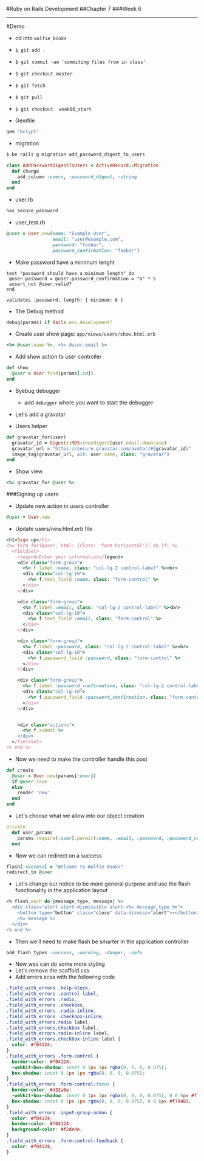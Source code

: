 #Ruby on Rails Development
##Chapter 7 
###Week 6

---
#Demo
* cd into ```wolfie_books```
* ```$ git add . ```
* ```$ git commit -am 'commiting files from in class'```
* ```$ git checkout master```
* ```$ git fetch```
* ```$ git pull ```
* ```$ git checkout  week06_start```


* Gemfile

```ruby
gem 'bcrypt'
```

* migration

```bash
$ be rails g migration add_password_digest_to_users
```

```ruby
class AddPasswordDigestToUsers < ActiveRecord::Migration
  def change
    add_column :users, :password_digest, :string
  end
end
```

* user.rb

```ruby
has_secure_password
```

* user_test.rb

```ruby
@user = User.new(name: "Example User", 
                 email: "user@example.com",
                 password: "foobar",
                 password_confirmation: "foobar")
```

* Make password have a minimum lenght

```
test "password should have a minimum length" do
 @user.password = @user.password_confirmation = "a" * 5
 assert_not @user.valid?
end
```

```
validates :password, length: { minimum: 6 }
```

* The Debug method

```ruby
debug(params) if Rails.env.development?
```

* Create user show page: ```app/views/users/show.html.erb```

```ruby
<%= @user.name %>, <%= @user.email %>
```

* Add show action to user controller

```ruby
def show
  @user = User.find(params[:id])
end
```

* Byebug debugger
  * add ```debugger``` where you want to start the debugger

* Let's add a gravatar
* Users helper

```ruby
def gravatar_for(user)
  gravatar_id = Digest::MD5::hexdigest(user.email.downcase)
  gravatar_url = "https://secure.gravatar.com/avatar/#{gravatar_id}"
  image_tag(gravatar_url, alt: user.name, class: "gravatar")
end
```

* Show view

```ruby
<%= gravatar_for @user %>
```

###Signing up users
* Update new action in users controller

```ruby
@user = User.new
```

* Update users/new.html.erb file

```ruby
<h1>Sign up</h1>
<%= form_for(@user, html: {class: 'form-horizontal'}) do |f| %>
  <fieldset>
    <legend>Enter your information</legend>
    <div class="form-group">
      <%= f.label :name, class: "col-lg-2 control-label" %><br>
      <div class="col-lg-10">
        <%= f.text_field :name, class: "form-control" %>
      </div>
    </div>

    <div class="form-group">
      <%= f.label :email, class: "col-lg-2 control-label" %><br>
      <div class="col-lg-10">
        <%= f.text_field :email, class: "form-control" %>
      </div>
    </div>

    <div class="form-group">
      <%= f.label :password, class: "col-lg-2 control-label" %><br>
      <div class="col-lg-10">
        <%= f.password_field :password, class: "form-control" %>
      </div>
    </div>

    <div class="form-group">
      <%= f.label :password_confirmation, class: "col-lg-2 control-label" %><br>
      <div class="col-lg-10">
        <%= f.password_field :password_confirmation, class: "form-control" %>
      </div>
    </div>


    <div class="actions">
      <%= f.submit %>
    </div>
  </fieldset>
<% end %>
```

* Now we need to make the controller handle this post

```ruby
def create
  @user = User.new(params[:user])
  if @user.save
  else
    render 'new'
  end
end
```

* Let's choose what we allow into our object creation

```ruby
private
  def user_params
    params.require(:user).permit(:name, :email, :password, :password_confirmation)
  end
```

* Now we can redirect on a success

```ruby
flash[:success] = "Welcome to Wolfie Books"
redirect_to @user
```

* Let's change our notice to be more general purpose and use the flash functionality in the application layout

```ruby
<% flash.each do |message_type, message| %>
  <div class="alert alert-dismissible alert-<%= message_type %>">
    <button type="button" class="close" data-dismiss="alert">×</button>
    <%= message %>
  </div>
<% end %>
```

* Then we'll need to make flash be smarter in the application controller
```ruby
add_flash_types :success, :warning, :danger, :info
```

* Now was can do some more styling
* Let's remove the scaffold.css
* Add errors.scss with the following code

```scss
.field_with_errors .help-block,
.field_with_errors .control-label,
.field_with_errors .radio,
.field_with_errors .checkbox,
.field_with_errors .radio-inline,
.field_with_errors .checkbox-inline,
.field_with_errors.radio label,
.field_with_errors.checkbox label,
.field_with_errors.radio-inline label,
.field_with_errors.checkbox-inline label {
  color: #f04124;
}
.field_with_errors .form-control {
  border-color: #f04124;
  -webkit-box-shadow: inset 0 1px 1px rgba(0, 0, 0, 0.075);
  box-shadow: inset 0 1px 1px rgba(0, 0, 0, 0.075);
}
.field_with_errors .form-control:focus {
  border-color: #d32a0e;
  -webkit-box-shadow: inset 0 1px 1px rgba(0, 0, 0, 0.075), 0 0 6px #f79483;
  box-shadow: inset 0 1px 1px rgba(0, 0, 0, 0.075), 0 0 6px #f79483;
}
.field_with_errors .input-group-addon {
  color: #f04124;
  border-color: #f04124;
  background-color: #f2dede;
}
.field_with_errors .form-control-feedback {
  color: #f04124;
}
```
